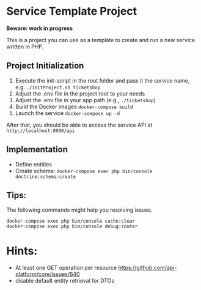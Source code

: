 # Service Template Project

**Beware: work in progress**

This is a project you can use as a template to create and run a new service written in PHP.

## Project Initialization

1. Execute the init-script in the root folder and pass it the service name, e.g. `./initProject.sh ticketshop`
2. Adjust the .env file in the project root to your needs
3. Adjust the .env file in your app path (e.g., `./ticketshop`) 
4. Build the Docker images `docker-compose build`
5. Launch the service `docker-compose up -d`
    
After that, you should be able to access the service API at `http://localhost:8080/api`

## Implementation

- Define entities
- Create schema: `docker-compose exec php bin/console doctrine:schema:create`

## Tips:

The following commands might help you resolving issues.
    
    docker-compose exec php bin/console cache:clear
    docker-compose exec php bin/console debug:router
    
# Hints:
- At least one GET operation per resource https://github.com/api-platform/core/issues/640
- disable default entity retrieval for DTOs
